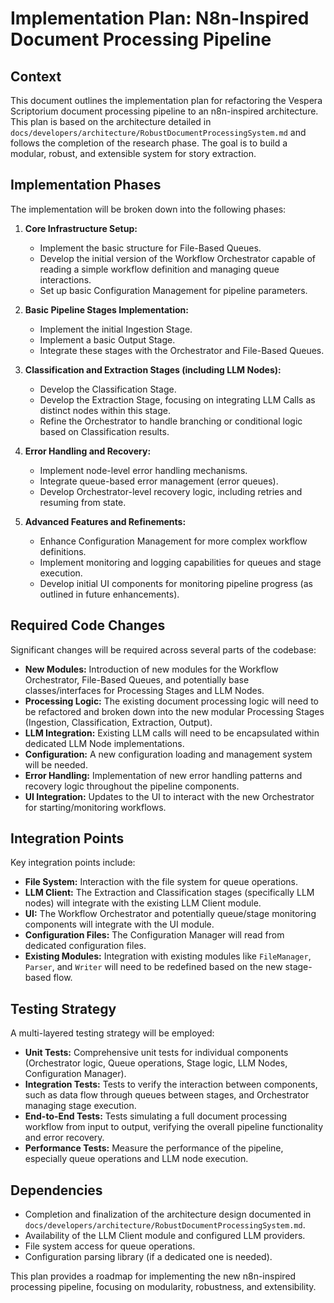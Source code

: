 # Implementation Plan: N8n-Inspired Document Processing Pipeline

## Context

This document outlines the implementation plan for refactoring the Vespera Scriptorium document processing pipeline to an n8n-inspired architecture. This plan is based on the architecture detailed in `docs/developers/architecture/RobustDocumentProcessingSystem.md` and follows the completion of the research phase. The goal is to build a modular, robust, and extensible system for story extraction.

## Implementation Phases

The implementation will be broken down into the following phases:

1.  **Core Infrastructure Setup:**
    *   Implement the basic structure for File-Based Queues.
    *   Develop the initial version of the Workflow Orchestrator capable of reading a simple workflow definition and managing queue interactions.
    *   Set up basic Configuration Management for pipeline parameters.

2.  **Basic Pipeline Stages Implementation:**
    *   Implement the initial Ingestion Stage.
    *   Implement a basic Output Stage.
    *   Integrate these stages with the Orchestrator and File-Based Queues.

3.  **Classification and Extraction Stages (including LLM Nodes):**
    *   Develop the Classification Stage.
    *   Develop the Extraction Stage, focusing on integrating LLM Calls as distinct nodes within this stage.
    *   Refine the Orchestrator to handle branching or conditional logic based on Classification results.

4.  **Error Handling and Recovery:**
    *   Implement node-level error handling mechanisms.
    *   Integrate queue-based error management (error queues).
    *   Develop Orchestrator-level recovery logic, including retries and resuming from state.

5.  **Advanced Features and Refinements:**
    *   Enhance Configuration Management for more complex workflow definitions.
    *   Implement monitoring and logging capabilities for queues and stage execution.
    *   Develop initial UI components for monitoring pipeline progress (as outlined in future enhancements).

## Required Code Changes

Significant changes will be required across several parts of the codebase:

*   **New Modules:** Introduction of new modules for the Workflow Orchestrator, File-Based Queues, and potentially base classes/interfaces for Processing Stages and LLM Nodes.
*   **Processing Logic:** The existing document processing logic will need to be refactored and broken down into the new modular Processing Stages (Ingestion, Classification, Extraction, Output).
*   **LLM Integration:** Existing LLM calls will need to be encapsulated within dedicated LLM Node implementations.
*   **Configuration:** A new configuration loading and management system will be needed.
*   **Error Handling:** Implementation of new error handling patterns and recovery logic throughout the pipeline components.
*   **UI Integration:** Updates to the UI to interact with the new Orchestrator for starting/monitoring workflows.

## Integration Points

Key integration points include:

*   **File System:** Interaction with the file system for queue operations.
*   **LLM Client:** The Extraction and Classification stages (specifically LLM nodes) will integrate with the existing LLM Client module.
*   **UI:** The Workflow Orchestrator and potentially queue/stage monitoring components will integrate with the UI module.
*   **Configuration Files:** The Configuration Manager will read from dedicated configuration files.
*   **Existing Modules:** Integration with existing modules like `FileManager`, `Parser`, and `Writer` will need to be redefined based on the new stage-based flow.

## Testing Strategy

A multi-layered testing strategy will be employed:

*   **Unit Tests:** Comprehensive unit tests for individual components (Orchestrator logic, Queue operations, Stage logic, LLM Nodes, Configuration Manager).
*   **Integration Tests:** Tests to verify the interaction between components, such as data flow through queues between stages, and Orchestrator managing stage execution.
*   **End-to-End Tests:** Tests simulating a full document processing workflow from input to output, verifying the overall pipeline functionality and error recovery.
*   **Performance Tests:** Measure the performance of the pipeline, especially queue operations and LLM node execution.

## Dependencies

*   Completion and finalization of the architecture design documented in `docs/developers/architecture/RobustDocumentProcessingSystem.md`.
*   Availability of the LLM Client module and configured LLM providers.
*   File system access for queue operations.
*   Configuration parsing library (if a dedicated one is needed).

This plan provides a roadmap for implementing the new n8n-inspired processing pipeline, focusing on modularity, robustness, and extensibility.
